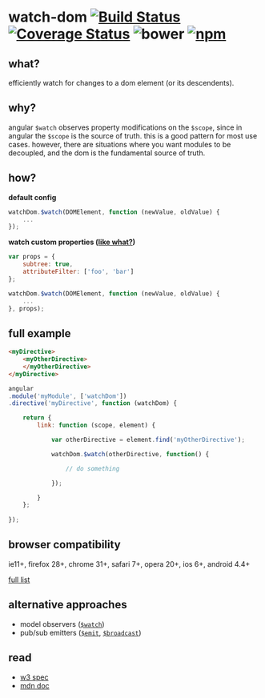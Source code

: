 # watch-dom [![Build Status][build]](https://travis-ci.org/bcherny/watch-dom) [![Coverage Status][coverage]](https://coveralls.io/r/bcherny/watch-dom) ![bower] [![npm]](https://www.npmjs.com/package/watch-dom)

[build]: https://img.shields.io/travis/bcherny/watch-dom.svg?branch=master&style=flat-square
[coverage]: http://img.shields.io/coveralls/bcherny/watch-dom.svg?branch=master&style=flat-square
[bower]: https://img.shields.io/bower/v/watch-dom.svg?style=flat-square
[npm]: https://img.shields.io/npm/v/watch-dom.svg?style=flat-square

## what?

efficiently watch for changes to a dom element (or its descendents).

## why?

angular `$watch` observes property modifications on the `$scope`, since in angular the `$scope` is the source of truth. this is a good pattern for most use cases. however, there are situations where you want modules to be decoupled, and the dom is the fundamental source of truth.

## how?

**default config**

```js
watchDom.$watch(DOMElement, function (newValue, oldValue) {
	...
});
```

**watch custom properties ([like what?](https://developer.mozilla.org/en-US/docs/Web/API/MutationObserver#MutationObserverInit))**

```js
var props = {
	subtree: true,
	attributeFilter: ['foo', 'bar']
};

watchDom.$watch(DOMElement, function (newValue, oldValue) {
	...
}, props);
```

## full example

```html
<myDirective>
	<myOtherDirective>
	</myOtherDirective>
</myDirective>
```

```js
angular
.module('myModule', ['watchDom'])
.directive('myDirective', function (watchDom) {

	return {
		link: function (scope, element) {

			var otherDirective = element.find('myOtherDirective');

			watchDom.$watch(otherDirective, function() {

				// do something

			});

		}
	};
	
});
```

## browser compatibility

ie11+, firefox 28+, chrome 31+, safari 7+, opera 20+, ios 6+, android 4.4+

[full list](http://caniuse.com/#feat=mutationobserver)

## alternative approaches

- model observers ([`$watch`](https://docs.angularjs.org/api/ng/type/$rootScope.Scope#$watch))
- pub/sub emitters ([`$emit`](https://docs.angularjs.org/api/ng/type/$rootScope.Scope#$emit), [`$broadcast`](https://docs.angularjs.org/api/ng/type/$rootScope.Scope#$broadcast))

## read

- [w3 spec](https://dvcs.w3.org/hg/domcore/raw-file/tip/Overview.html#mutation-observers)
- [mdn doc](https://developer.mozilla.org/en-US/docs/Web/API/MutationObserver)